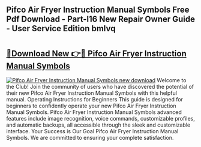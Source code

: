 ## Pifco Air Fryer Instruction Manual Symbols Free Pdf Download - Part-l16 New Repair Owner Guide - User Service Edition bmIvq

# <h2><a href="http://cf17797.oget.top/?id=Pifco+Air+Fryer+Instruction+Manual+Symbols">🔗Download New 👉🔴 Pifco Air Fryer Instruction Manual Symbols</a></h2>

[![Pifco Air Fryer Instruction Manual Symbols new download](https://i.imgur.com/5g1atiW.png)](http://cf17797.oget.top/?id=Pifco+Air+Fryer+Instruction+Manual+Symbols)
Welcome to the Club! Join the community of users who have discovered the potential of their new Pifco Air Fryer Instruction Manual Symbols with this helpful manual. Operating Instructions for Beginners This guide is designed for beginners to confidently operate your new Pifco Air Fryer Instruction Manual Symbols. Pifco Air Fryer Instruction Manual Symbols advanced features include image recognition, voice commands, customizable profiles, and automatic backups, all accessible through the sleek and customizable interface. Your Success is Our Goal Pifco Air Fryer Instruction Manual Symbols. We are committed to ensuring your complete satisfaction.
